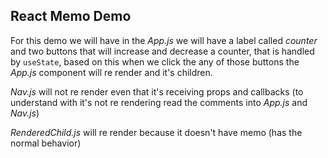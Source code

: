 ## React Memo Demo

For this demo we will have in the _App.js_ we will have a label called _counter_ and two buttons that will increase and decrease a counter, that is handled by `useState`, based on this when we click the any of those buttons the _App.js_ component will re render and it's children.

_Nav.js_ will not re render even that it's receiving props and callbacks (to understand with it's not re rendering read the comments into _App.js_ and _Nav.js_)

_RenderedChild.js_ will re render because it doesn't have memo (has the normal behavior)

